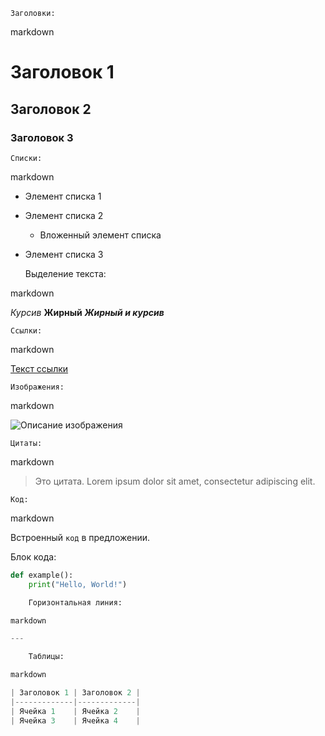     Заголовки:

markdown

# Заголовок 1
## Заголовок 2
### Заголовок 3

    Списки:

markdown

- Элемент списка 1
- Элемент списка 2
  - Вложенный элемент списка
- Элемент списка 3

    Выделение текста:

markdown

*Курсив*
**Жирный**
***Жирный и курсив***

    Ссылки:

markdown

[Текст ссылки](http://www.example.com)

    Изображения:

markdown

![Описание изображения](http://www.example.com/image.jpg)

    Цитаты:

markdown

> Это цитата. Lorem ipsum dolor sit amet, consectetur adipiscing elit.

    Код:

markdown

Встроенный `код` в предложении.

Блок кода:

```python
def example():
    print("Hello, World!")

    Горизонтальная линия:

markdown

---

    Таблицы:

markdown

| Заголовок 1 | Заголовок 2 |
|-------------|-------------|
| Ячейка 1    | Ячейка 2    |
| Ячейка 3    | Ячейка 4    |